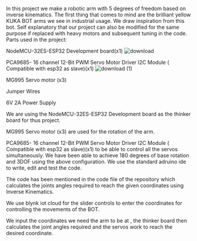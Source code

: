 In this project we make a robotic arm with 5 degrees of freedom based on inverse kinematics.
The first thing that comes to mind are the brilliant yellow KUKA BOT arms we see in industrial usage. We draw inspiration from this bot. Self explanatory that our project can also be modified for the same purpose if replaced with heavy motors and subsequent tuning in the code.
Parts used in the project:

NodeMCU-32ES-ESP32 Development board(x1)
![download](https://github.com/user-attachments/assets/0e720e6f-1360-41a0-b0bd-c34e3b8797d7)


PCA9685- 16 channel 12-Bit PWM Servo Motor Driver I2C Module ( Compatible with esp32 as slave)(x1)
![download (1)](https://github.com/user-attachments/assets/4f118e1b-9ed8-469f-a4d6-144965aedc60)


MG995 Servo motor (x3)

Jumper Wires

6V 2A Power Supply


We are using the NodeMCU-32ES-ESP32 Development board as the thinker board for thus project.

MG995 Servo motor (x3) are used for the rotation of the arm.

PCA9685- 16 channel 12-Bit PWM Servo Motor Driver I2C Module ( Compatible with esp32 as slave)(x1) to be able to control all the servos simultaneously. We have been able to achieve 180 degrees of  base rotation and 3DOF using the above configuration.
We use the standard adruino ide to write, edit and test the code.

The code has been mentioned in the code file of the repository which calculates the joints angles required to reach the given coordinates using Inverse Kinematics.

We use blynk iot cloud for the slider controls to enter the coordinates for controlling the movements of the BOT.

We input the coordinates we need the arm to be at , the thinker board then calculates the joint angles required and the servos work to reach the desired coordinate.


